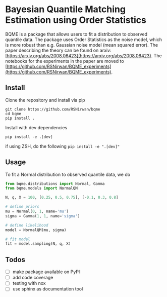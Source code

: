# Bayesian Quantile Matching Estimation using Order Statistics


BQME is a package that allows users to fit a distribution to observed quantile data. The package uses Order Statistics as the noise model, which is more robust than e.g. Gaussian noise model (mean squared error). The paper describing the theory can be found on arxiv: [https://arxiv.org/abs/2008.06423](https://arxiv.org/abs/2008.06423). The notebooks for the experiments in the paper are moved to [https://github.com/RSNirwan/BQME_experiments](https://github.com/RSNirwan/BQME_experiments).


## Install

Clone the repository and install via pip

```shell
git clone https://github.com/RSNirwan/bqme
cd bqme
pip install .
```

Install with dev dependencies 

```shell
pip install -e .[dev]
```
if using ZSH, do the following  `pip install -e ".[dev]"`


## Usage

To fit a Normal distribution to observed quantile data, we do

```python
from bqme.distributions import Normal, Gamma
from bqme.models import NormalQM

N, q, X = 100, [0.25, 0.5, 0.75], [-0.1, 0.3, 0.8]

# define priors
mu = Normal(0, 1, name='mu')
sigma = Gamma(1, 1, name='sigma')

# define likelihood
model = NormalQM(mu, sigma)

# fit model
fit = model.sampling(N, q, X)
```

## Todos

- [ ] make package available on PyPI
- [ ] add code coverage
- [ ] testing with nox
- [ ] use sphinx as documentation tool
